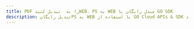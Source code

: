 ---title: PDF را به  تبدیل کنیدWEB، PS به WEB مبدل رایگان یا GO SDKdescription: تبدیل رایگانPS به WEB با استفاده از GO Cloud APIs & SDK همچنین اسناد PDF را در Cloud ایجاد، ویرایش و رندر کنید.---